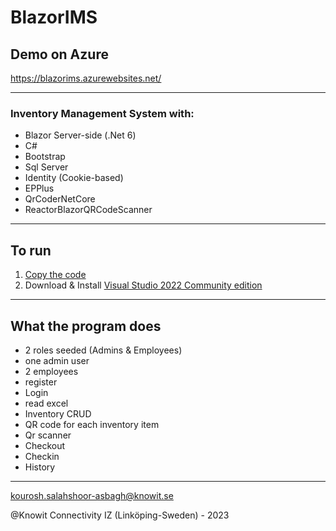# BlazorIMS

## Demo on Azure
https://blazorims.azurewebsites.net/

---
### Inventory Management System with:
* Blazor Server-side (.Net 6)
* C#
* Bootstrap
* Sql Server
* Identity (Cookie-based)
* EPPlus
* QrCoderNetCore
* ReactorBlazorQRCodeScanner

---

## To run
1. [Copy the code](https://github.com/KnowitIZ/BlazorIMS/archive/refs/heads/master.zip)
2. Download & Install [Visual Studio 2022 Community edition](https://visualstudio.microsoft.com/thank-you-downloading-visual-studio/?sku=Community&channel=Release&version=VS2022&source=VSLandingPage&passive=false&cid=2030)

---
## What the program does

* 2 roles seeded (Admins & Employees) 
* one admin user
* 2 employees
* register
* Login
* read excel
* Inventory CRUD
* QR code for each inventory item
* Qr scanner
* Checkout
* Checkin
* History
---

kourosh.salahshoor-asbagh@knowit.se

@Knowit Connectivity IZ (Linköping-Sweden) - 2023

